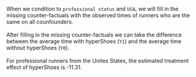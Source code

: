 When we condition to `professional status` and `USA`, we will fill in the missing counter-factuals with the observed times of runners who are the same on all counfounders. 
<br>
<br>
After filling in the missing counter-factuals we can take the difference between the average time with hyperShoes (`Y1`) and the average time without hyperShoes (`Y0`). 
<br>
<br>
For professional runners from the Unites States, the estimated treatment effect of hyperShoes is -11.31. 
